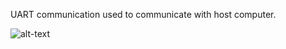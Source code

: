 UART communication used to communicate with host computer.

![alt-text](https://github.com/ianpkennedy/EmbeddedProgramming/blob/main/UART/giphy.gif)
